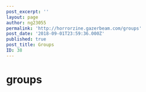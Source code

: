 ```yaml
---
post_excerpt: ''
layout: page
author: ng23055
permalink: 'http://horrorzine.gazerbeam.com/groups'
post_date: '2018-09-01T23:59:36.000Z'
published: true
post_title: Groups
ID: 38
---
```


# groups



